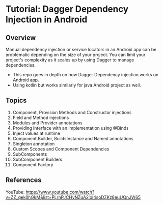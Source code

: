 # Tutorial: Dagger Dependency Injection in Android

## Overview
Manual dependency injection or service locators in an Android app can be problematic depending on the size of your project. You can limit your project's complexity as it scales up by using Dagger to manage dependencies.

+ This repo goes in depth on how Dagger Dependency injection works on Android app.
+ Using kotlin but works similarly for java Android project as well.

## Topics
1. Component, Provision Methods and Constructor injections
2. Field and Method injections
3. Modules and Provider annotations
4. Providing Interface with an implementation using @Binds
5. Inject values at runtime
6. Component.Builder, BuildsInstance and Named annotations
7. Singleton annotation
8. Custom Scopes and Component Dependencies
9. SubComponents
10. SubComponent Builders
11. Component Factory


## References
YouTube: https://www.youtube.com/watch?v=ZZ_qek0hGkM&list=PLrnPJCHvNZuA2ioi4soDZKz8euUQnJW65